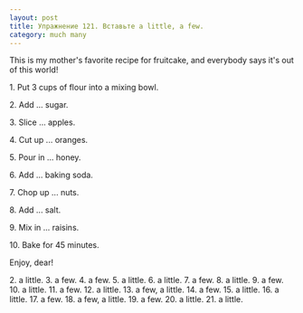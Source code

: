 ```yaml
---
layout: post
title: Упражнение 121. Вставьте a little, a few.
category: much many
---
```

<section class="question">
This is my mother's favorite recipe for fruitcake, and everybody says it's out of this world!
<p>1. Put 3 cups of flour into a mixing bowl.</p>
2. Add ... sugar.<p>
3. Slice ... apples.</p>
<p>
4. Cut up ... oranges.</p>
<p>
5. Pour in ... honey.</p>
<p>
6. Add ... baking soda.</p>
<p>
7. Chop up ... nuts.</p>
<p>
8. Add ... salt.</p>
<p>
9. Mix in ... raisins. </p>
<p>
10. Bake for 45 minutes.</p>
<p>
Enjoy, dear!</p>
<p>
</p>
</section>

<section class="answer">
2. a little. 3. a few. 4. a few. 5. a little. 6. a little. 7. a few. 8. a little. 9. a few. 10.  a little. 11. a few. 12.  a little. 13. a few,   a little. 14.  a few.  15.  a little. 16.  a little. 17.  a few.  18.   a few,  a little. 19.  a few.  20.  a little. 21. a little.
</section>